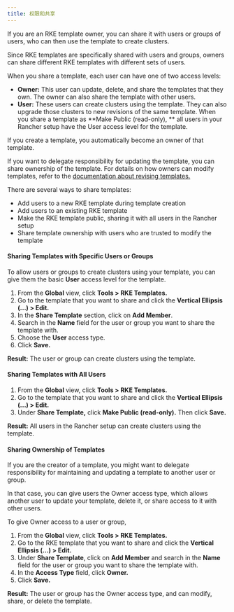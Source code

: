 ```yaml
---
title: 权限和共享
---
```


If you are an RKE template owner, you can share it with users or groups of users, who can then use the template to create clusters.

Since RKE templates are specifically shared with users and groups, owners can share different RKE templates with different sets of users.

When you share a template, each user can have one of two access levels:

* **Owner:** This user can update, delete, and share the templates that they own. The owner can also share the template with other users.
* **User:** These users can create clusters using the template. They can also upgrade those clusters to new revisions of the same template. When you share a template as **Make Public (read-only), ** all users in your Rancher setup have the User access level for the template.

If you create a template, you automatically become an owner of that template.

If you want to delegate responsibility for updating the template, you can share ownership of the template. For details on how owners can modify templates, refer to the [documentation about revising templates.](/docs/admin-settings/rke-templates/creating-and-revising)

There are several ways to share templates:

* Add users to a new RKE template during template creation
* Add users to an existing RKE template
* Make the RKE template public, sharing it with all users in the Rancher setup
* Share template ownership with users who are trusted to modify the template

#### Sharing Templates with Specific Users or Groups

To allow users or groups to create clusters using your template, you can give them the basic **User** access level for the template.

1. From the **Global** view, click **Tools > RKE Templates.**
1. Go to the template that you want to share and click the **Vertical Ellipsis (...) > Edit.**
1. In the **Share Template** section, click on **Add Member**.
1. Search in the **Name** field for the user or group you want to share the template with.
1. Choose the **User** access type.
1. Click **Save.**

**Result:** The user or group can create clusters using the template.

#### Sharing Templates with All Users

1. From the **Global** view, click **Tools > RKE Templates.**
1. Go to the template that you want to share and click the **Vertical Ellipsis (...) > Edit.**
1. Under **Share Template,** click **Make Public (read-only).** Then click **Save.**

**Result:** All users in the Rancher setup can create clusters using the template.

#### Sharing Ownership of Templates

If you are the creator of a template, you might want to delegate responsibility for maintaining and updating a template to another user or group.

In that case, you can give users the Owner access type, which allows another user to update your template, delete it, or share access to it with other users.

To give Owner access to a user or group, 

1. From the **Global** view, click **Tools > RKE Templates.**
1. Go to the RKE template that you want to share and click the **Vertical Ellipsis (...) > Edit.**
1. Under **Share Template**, click on **Add Member** and search in the **Name** field for the user or group you want to share the template with.
1. In the **Access Type** field, click **Owner.**
1. Click **Save.**

**Result:** The user or group has the Owner access type, and can modify, share, or delete the template.

